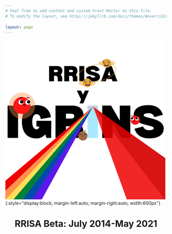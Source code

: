 ```yaml
---
# Feel free to add content and custom Front Matter to this file.
# To modify the layout, see https://jekyllrb.com/docs/themes/#overriding-theme-defaults

layout: page
---
```


![RRISA Logo](images/IGRINS_and_RRISA.png){:style="display:block; margin-left:auto; margin-right:auto; width:600px"}

<center>
<h1> RRISA Beta: July 2014-May 2021 </h1>
</center>
